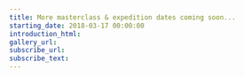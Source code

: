 ```yaml
---
title: More masterclass & expedition dates coming soon...
starting_date: 2018-03-17 00:00:00
introduction_html:
gallery_url:
subscribe_url:
subscribe_text:
---
```


